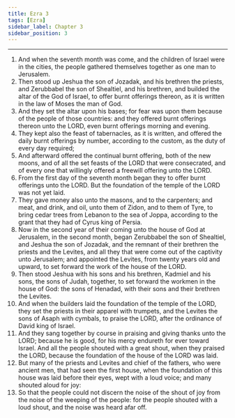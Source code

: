 ```yaml
---
title: Ezra 3
tags: [Ezra]
sidebar_label: Chapter 3
sidebar_position: 3
---
```


---
1. And when the seventh month was come, and the children of Israel were in the cities, the people gathered themselves together as one man to Jerusalem.
2. Then stood up Jeshua the son of Jozadak, and his brethren the priests, and Zerubbabel the son of Shealtiel, and his brethren, and builded the altar of the God of Israel, to offer burnt offerings thereon, as it is written in the law of Moses the man of God.
3. And they set the altar upon his bases; for fear was upon them because of the people of those countries: and they offered burnt offerings thereon unto the LORD, even burnt offerings morning and evening.
4. They kept also the feast of tabernacles, as it is written, and offered the daily burnt offerings by number, according to the custom, as the duty of every day required;
5. And afterward offered the continual burnt offering, both of the new moons, and of all the set feasts of the LORD that were consecrated, and of every one that willingly offered a freewill offering unto the LORD.
6. From the first day of the seventh month began they to offer burnt offerings unto the LORD. But the foundation of the temple of the LORD was not yet laid.
7. They gave money also unto the masons, and to the carpenters; and meat, and drink, and oil, unto them of Zidon, and to them of Tyre, to bring cedar trees from Lebanon to the sea of Joppa, according to the grant that they had of Cyrus king of Persia.
8. Now in the second year of their coming unto the house of God at Jerusalem, in the second month, began Zerubbabel the son of Shealtiel, and Jeshua the son of Jozadak, and the remnant of their brethren the priests and the Levites, and all they that were come out of the captivity unto Jerusalem; and appointed the Levites, from twenty years old and upward, to set forward the work of the house of the LORD.
9. Then stood Jeshua with his sons and his brethren, Kadmiel and his sons, the sons of Judah, together, to set forward the workmen in the house of God: the sons of Henadad, with their sons and their brethren the Levites.
10. And when the builders laid the foundation of the temple of the LORD, they set the priests in their apparel with trumpets, and the Levites the sons of Asaph with cymbals, to praise the LORD, after the ordinance of David king of Israel.
11. And they sang together by course in praising and giving thanks unto the LORD; because he is good, for his mercy endureth for ever toward Israel. And all the people shouted with a great shout, when they praised the LORD, because the foundation of the house of the LORD was laid.
12. But many of the priests and Levites and chief of the fathers, who were ancient men, that had seen the first house, when the foundation of this house was laid before their eyes, wept with a loud voice; and many shouted aloud for joy:
13. So that the people could not discern the noise of the shout of joy from the noise of the weeping of the people: for the people shouted with a loud shout, and the noise was heard afar off.